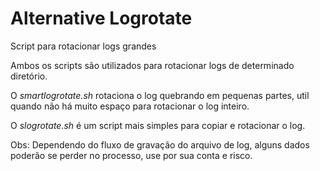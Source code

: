 # Alternative Logrotate

Script para rotacionar logs grandes

Ambos os scripts são utilizados para rotacionar logs de determinado diretório.

O *smartlogrotate.sh* rotaciona o log quebrando em pequenas partes, util quando não há muito espaço para rotacionar o log inteiro.

O *slogrotate.sh* é um script mais simples para copiar e rotacionar o log.

Obs: Dependendo do fluxo de gravação do arquivo de log, alguns dados poderão se perder no processo, use por sua conta e risco.
